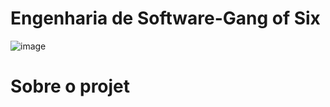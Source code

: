 # Engenharia de Software-Gang of Six
![image](https://user-images.githubusercontent.com/61589386/117390094-eba13b00-aec3-11eb-9313-02e58463f7ff.png)

# Sobre o projet
